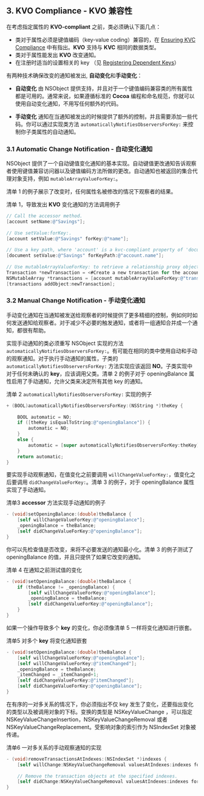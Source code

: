 ## 3. KVO Compliance - KVO 兼容性
在考虑指定属性的 **KVO-compliant** 之前，类必须确认下面几点：

* 类对于属性必须是键值编码（key-value coding）兼容的，在 [Ensuring KVC Compliance](https://developer.apple.com/library/ios/documentation/Cocoa/Conceptual/KeyValueCoding/Articles/Compliant.html#//apple_ref/doc/uid/20002172) 中有指出。**KVO** 支持与 **KVC** 相同的数据类型。
* 类对于属性能发出 **KVO** 改变通知。
* 在注册时适当的设置相关的 key （见 [Registering Dependent Keys](https://developer.apple.com/library/ios/documentation/Cocoa/Conceptual/KeyValueObserving/Articles/KVODependentKeys.html#//apple_ref/doc/uid/20002179-BAJEAIEE)）

有两种技术确保改变的通知被发出, **自动变化**和**手动变化**：

* **自动变化** 由 NSObject 提供支持，并且对于一个键值编码兼容类的所有属性都是可用的。通常来说，如果遵循标准的 **Cocoa** 编程和命名规范，你就可以使用自动变化通知，不用写任何额外的代码。

* **手动变化** 通知在当通知被发出的时候提供了额外的控制，并且需要添加一些代码。你可以通过实现类方法 `automaticallyNotifiesObserversForKey:` 来控制你子类属性的自动通知。

### 3.1 Automatic Change Notification - 自动变化通知

NSObject 提供了一个自动键值变化通知的基本实现。自动键值更改通知告诉观察者使用键值兼容访问器以及键值编码方法所做的更改。自动通知也被返回的集合代理对象支持，例如 `mutableArrayValueForKey:`。

清单 1 的例子展示了改变时，任何属性名被修改的情况下观察者的结果。

清单 1，导致发出 **KVO** 变化通知的方法调用例子

``` Objective-C
// Call the accessor method.
[account setName:@"Savings"];
 
// Use setValue:forKey:.
[account setValue:@"Savings" forKey:@"name"];
 
// Use a key path, where 'account' is a kvc-compliant property of 'document'.
[document setValue:@"Savings" forKeyPath:@"account.name"];
 
// Use mutableArrayValueForKey: to retrieve a relationship proxy object.
Transaction *newTransaction = <#Create a new transaction for the account#>;
NSMutableArray *transactions = [account mutableArrayValueForKey:@"transactions"];
[transactions addObject:newTransaction];
```

### 3.2 Manual Change Notification - 手动变化通知
手动变化通知在当通知被发送给观察者的时候提供了更多精细的控制，例如何时如何发送通知给观察者。对于减少不必要的触发通知，或者将一组通知合并成一个通知，都很有帮助。

实现手动通知的类必须重写 NSObject 实现的方法 `automaticallyNotifiesObserversForKey:`。有可能在相同的类中使用自动和手动的观察通知。对于执行手动通知的属性，子类的 `automaticallyNotifiesObserversForKey:` 方法实现应该返回 **NO**。子类实现中对于任何未确认的 **key**，应该调用父类。清单 2 的例子对于 openingBalance 属性启用了手动通知，允许父类来决定所有其他 key 的通知。

清单 2 `automaticallyNotifiesObserversForKey:` 实现的例子

``` Objective-C
+ (BOOL)automaticallyNotifiesObserversForKey:(NSString *)theKey {
 
    BOOL automatic = NO;
    if ([theKey isEqualToString:@"openingBalance"]) {
        automatic = NO;
    }
    else {
        automatic = [super automaticallyNotifiesObserversForKey:theKey];
    }
    return automatic;
}
```

要实现手动观察通知，在值变化之前要调用 `willChangeValueForKey:`，值变化之后要调用 `didChangeValueForKey:`。清单 3 的例子，对于 openingBalance 属性实现了手动通知。

清单3 **accessor** 方法实现手动通知的例子

``` Objective-C
- (void)setOpeningBalance:(double)theBalance {
    [self willChangeValueForKey:@"openingBalance"];
    _openingBalance = theBalance;
    [self didChangeValueForKey:@"openingBalance"];
}
```

你可以先检查值是否改变，来将不必要发送的通知最小化。清单 3 的例子测试了 openingBalance 的值，并且只提供了如果它改变的通知。

清单 4 在通知之前测试值的变化

``` Objective-C
- (void)setOpeningBalance:(double)theBalance {
    if (theBalance != _openingBalance) {
        [self willChangeValueForKey:@"openingBalance"];
        _openingBalance = theBalance;
        [self didChangeValueForKey:@"openingBalance"];
    }
}
```

如果一个操作导致多个 **key** 的变化，你必须像清单 5 一样将变化通知进行嵌套。

清单5 对多个 **key** 将变化通知嵌套

``` Objective-C
- (void)setOpeningBalance:(double)theBalance {
    [self willChangeValueForKey:@"openingBalance"];
    [self willChangeValueForKey:@"itemChanged"];
    _openingBalance = theBalance;
    _itemChanged = _itemChanged+1;
    [self didChangeValueForKey:@"itemChanged"];
    [self didChangeValueForKey:@"openingBalance"];
}
```

在有序的一对多关系的情况下，你必须指出不仅 key 发生了变化，还要指出变化的类型以及被调用对象的下标。变换的类型是 NSKeyValueChange ，可以指定 NSKeyValueChangeInsertion，NSKeyValueChangeRemoval 或者 NSKeyValueChangeReplacement。受影响对象的索引作为 NSIndexSet 对象被传递。

清单6 一对多关系的手动观察通知的实现

``` Objective-C
- (void)removeTransactionsAtIndexes:(NSIndexSet *)indexes {
    [self willChange:NSKeyValueChangeRemoval valuesAtIndexes:indexes forKey:@"transactions"];
 
    // Remove the transaction objects at the specified indexes.
    [self didChange:NSKeyValueChangeRemoval valuesAtIndexes:indexes forKey:@"transactions"];
}
```
